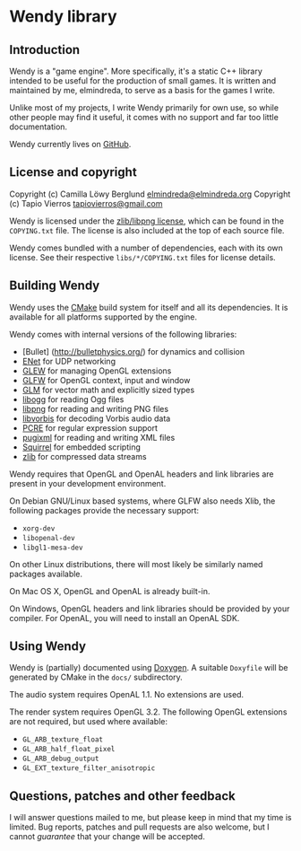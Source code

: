 Wendy library
=============

Introduction
------------

Wendy is a "game engine".  More specifically, it's a static C++ library intended
to be useful for the production of small games.  It is written and maintained by
me, elmindreda, to serve as a basis for the games I write.

Unlike most of my projects, I write Wendy primarily for own use, so while other
people may find it useful, it comes with no support and far too little
documentation.

Wendy currently lives on [GitHub](https://github.com/elmindreda/Wendy).


License and copyright
---------------------

Copyright (c) Camilla Löwy Berglund <elmindreda@elmindreda.org>
Copyright (c) Tapio Vierros <tapiovierros@gmail.com>

Wendy is licensed under the
[zlib/libpng license](http://opensource.org/licenses/Zlib), which can be found
in the `COPYING.txt` file.  The license is also included at the top of each
source file.

Wendy comes bundled with a number of dependencies, each with its own license.
See their respective `libs/*/COPYING.txt` files for license details.


Building Wendy
--------------

Wendy uses the [CMake](http://www.cmake.org/) build system for itself and all
its dependencies.  It is available for all platforms supported by the engine.

Wendy comes with internal versions of the following libraries:

*   [Bullet] (http://bulletphysics.org/) for dynamics and collision
*   [ENet](http://enet.bespin.org/) for UDP networking
*   [GLEW](http://glew.sourceforge.net/) for managing OpenGL extensions
*   [GLFW](http://www.glfw.org/) for OpenGL context, input and window
*   [GLM](http://glm.g-truc.net/) for vector math and explicitly sized types
*   [libogg](http://www.xiph.org/ogg/) for reading Ogg files
*   [libpng](http://www.libpng.org/) for reading and writing PNG files
*   [libvorbis](http://xiph.org/vorbis/) for decoding Vorbis audio data
*   [PCRE](http://www.pcre.org/) for regular expression support
*   [pugixml](http://pugixml.org/) for reading and writing XML files
*   [Squirrel](http://squirrel-lang.org/) for embedded scripting
*   [zlib](http://zlib.net/) for compressed data streams

Wendy requires that OpenGL and OpenAL headers and link libraries are present in
your development environment.

On Debian GNU/Linux based systems, where GLFW also needs Xlib, the following
packages provide the necessary support:

*   `xorg-dev`
*   `libopenal-dev`
*   `libgl1-mesa-dev`

On other Linux distributions, there will most likely be similarly named packages
available.

On Mac OS X, OpenGL and OpenAL is already built-in.

On Windows, OpenGL headers and link libraries should be provided by your
compiler.  For OpenAL, you will need to install an OpenAL SDK.


Using Wendy
-----------

Wendy is (partially) documented using [Doxygen](http://www.doxygen.org/).
A suitable `Doxyfile` will be generated by CMake in the `docs/` subdirectory.

The audio system requires OpenAL 1.1.  No extensions are used.

The render system requires OpenGL 3.2.  The following OpenGL extensions are not
required, but used where available:

*   `GL_ARB_texture_float`
*   `GL_ARB_half_float_pixel`
*   `GL_ARB_debug_output`
*   `GL_EXT_texture_filter_anisotropic`


Questions, patches and other feedback
-------------------------------------

I will answer questions mailed to me, but please keep in mind that my time is
limited.  Bug reports, patches and pull requests are also welcome, but I cannot
_guarantee_ that your change will be accepted.

